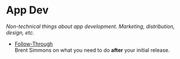 # App Dev

*Non-technical things about app development. Marketing, distribution, design, etc.*

- [Follow-Through](https://inessential.com/2019/08/29/follow_through)<br>Brent Simmons on what you need to do **after** your initial release.
